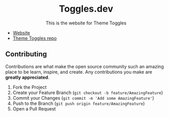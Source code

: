 <div align="center">
  <h1 >Toggles.dev</h1>
  <p>This is the website for Theme Toggles</p>  
</div>

* [Website](https://toggles.dev)
* [Theme Toggles repo](https://github.com/AlfieJones/theme-toggles)

## Contributing

Contributions are what make the open source community such an amazing place to be learn, inspire, and create. Any contributions you make are **greatly appreciated**.

1. Fork the Project
2. Create your Feature Branch (`git checkout -b feature/AmazingFeature`)
3. Commit your Changes (`git commit -m 'Add some AmazingFeature'`)
4. Push to the Branch (`git push origin feature/AmazingFeature`)
5. Open a Pull Request

